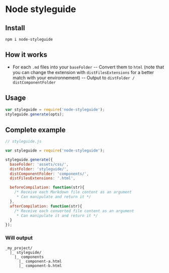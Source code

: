 # Node styleguide

## Install
```
npm i node-styleguide
```

## How it works
- For each `.md` files into your `baseFolder`
-- Convert them to `html` (note that you can change the extension with `distFilesExtensions` for a better match with your environnement)
-- Output to `distFolder / distComponentFolder`

## Usage
```js
var styleguide = require('node-styleguide');
styleguide.generate(opts);
```

## Complete example
```js
// styleguide.js

var styleguide = require('node-styleguide');

styleguide.generate({
  baseFolder: 'assets/css/',
  distFolder: 'styleguide/',
  distComponentFolder: 'components/',
  distFilesExtensions: '.html',

  beforeCompilation: function(str){
    /* Receive each Markdown file content as an argument
     * Can manipulate and return it */
  },
  afterCompilation: function(str){
    /* Receive each converted file content as an argument
     * Can manipulate it and return it */
  }
});
```

### Will output
```
_my_project/
  |_ styleguide/
    |_ components
      |_ component-a.html
      |_ component-b.html
```
